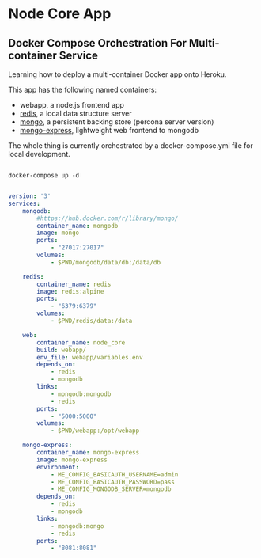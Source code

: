 # Node Core App #

## Docker Compose Orchestration For Multi-container Service ## 

Learning how to deploy a multi-container Docker app onto Heroku.

This app has the following named containers:
- webapp, a node.js frontend app
- [redis](https://hub.docker.com/_/redis/), a local data structure server
- [mongo](https://hub.docker.com/_/mongo/), a persistent backing store (percona server version)
- [mongo-express](https://hub.docker.com/_/mongo-express/), lightweight web frontend to mongodb

The whole thing is currently orchestrated by a docker-compose.yml file for local development.

```console

docker-compose up -d
```

```yaml

version: '3'
services:
	mongodb:
  		#https://hub.docker.com/r/library/mongo/
		container_name: mongodb
		image: mongo
		ports:
			- "27017:27017"
		volumes:
			- $PWD/mongodb/data/db:/data/db

	redis:
		container_name: redis
		image: redis:alpine
		ports: 
			- "6379:6379"
		volumes:
			- $PWD/redis/data:/data

	web:
		container_name: node_core
		build: webapp/
		env_file: webapp/variables.env
		depends_on:
			- redis 
			- mongodb
		links:
			- mongodb:mongodb
			- redis
		ports:
			- "5000:5000"
		volumes:
			- $PWD/webapp:/opt/webapp

	mongo-express:
		container_name: mongo-express
		image: mongo-express
		environment:
			- ME_CONFIG_BASICAUTH_USERNAME=admin
			- ME_CONFIG_BASICAUTH_PASSWORD=pass
			- ME_CONFIG_MONGODB_SERVER=mongodb
		depends_on:
			- redis
			- mongodb
		links:
			- mongodb:mongo
			- redis
		ports:
			- "8081:8081"
```
